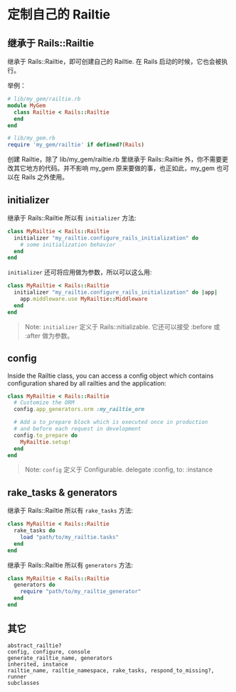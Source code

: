 # 定制自己的 Railtie

## 继承于 Rails::Railtie

继承于 Rails::Railtie，即可创建自己的 Railtie. 在 Rails 启动的时候，它也会被执行。

举例：

```ruby
# lib/my_gem/railtie.rb
module MyGem
  class Railtie < Rails::Railtie
  end
end

# lib/my_gem.rb
require 'my_gem/railtie' if defined?(Rails)
```

创建 Railtie，除了 lib/my_gem/railtie.rb 里继承于 Rails::Railtie 外，你不需要更改其它地方的代码。并不影响 my_gem 原来要做的事，也正如此，my_gem 也可以在 Rails 之外使用。

## initializer

继承于 Rails::Railtie 所以有 `initializer` 方法:

```ruby
class MyRailtie < Rails::Railtie
  initializer "my_railtie.configure_rails_initialization" do
    # some initialization behavior
  end
end
```

`initializer` 还可将应用做为参数，所以可以这么用:

```ruby
class MyRailtie < Rails::Railtie
  initializer "my_railtie.configure_rails_initialization" do |app|
    app.middleware.use MyRailtie::Middleware
  end
end
```

> Note: `initializer` 定义于 Rails::nitializable. 它还可以接受 :before 或 :after 做为参数。

## config

Inside the Railtie class, you can access a config object which contains configuration
shared by all railties and the application:

```ruby
class MyRailtie < Rails::Railtie
  # Customize the ORM
  config.app_generators.orm :my_railtie_orm

  # Add a to_prepare block which is executed once in production
  # and before each request in development
  config.to_prepare do
    MyRailtie.setup!
  end
end
```

> Note: `config` 定义于 Configurable. delegate :config, to: :instance

## rake_tasks & generators

继承于 Rails::Railtie 所以有 `rake_tasks` 方法:

```ruby
class MyRailtie < Rails::Railtie
  rake_tasks do
    load "path/to/my_railtie.tasks"
  end
end
```

继承于 Rails::Railtie 所以有 `generators` 方法:

```ruby
class MyRailtie < Rails::Railtie
  generators do
    require "path/to/my_railtie_generator"
  end
end
```

## 其它

```
abstract_railtie?
config, configure, console
generate_railtie_name, generators
inherited, instance
railtie_name, railtie_namespace, rake_tasks, respond_to_missing?, runner
subclasses
```
